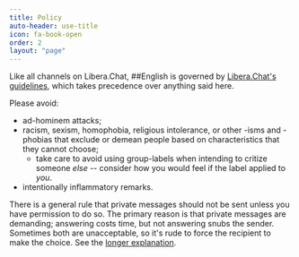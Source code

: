 ```yaml
---
title: Policy
auto-header: use-title
icon: fa-book-open
order: 2
layout: "page"
---
```


Like all channels on Libera.Chat, ##English is governed by
[Libera.Chat's guidelines](https://libera.chat/guidelines/), which takes
precedence over anything said here.

Please avoid:
- ad-hominem attacks;
- racism, sexism, homophobia, religious intolerance, or other -isms
and -phobias that exclude or demean people based on characteristics that they
cannot choose;
  - take care to avoid using group-labels when intending to critize
  someone _else_ -- consider how you would feel if the label applied to _you_.
- intentionally inflammatory remarks.

There is a general rule that private messages should not be sent unless you
have permission to do so. The primary reason is that private messages are
demanding; answering costs time, but not answering snubs the sender.
Sometimes both are unacceptable, so it's rude to force the recipient to make
the choice. See the [longer explanation](/privatemessaging).

